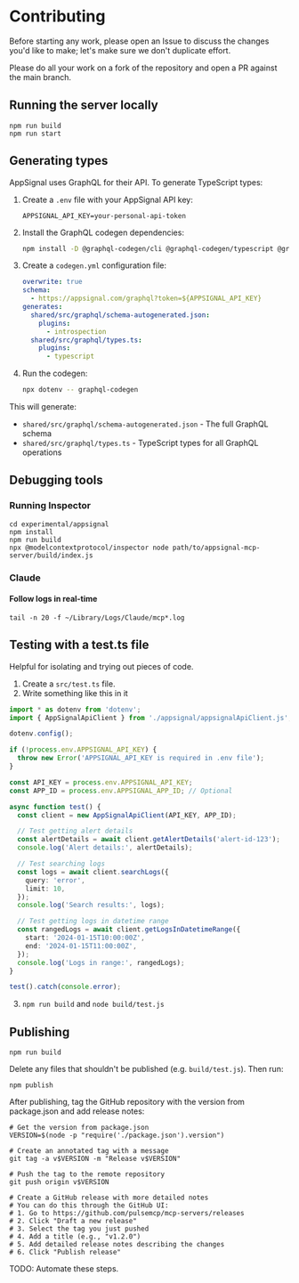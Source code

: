 # Contributing

Before starting any work, please open an Issue to discuss the changes you'd like to make; let's make sure we don't duplicate effort.

Please do all your work on a fork of the repository and open a PR against the main branch.

## Running the server locally

```
npm run build
npm run start
```

## Generating types

AppSignal uses GraphQL for their API. To generate TypeScript types:

1. Create a `.env` file with your AppSignal API key:

   ```
   APPSIGNAL_API_KEY=your-personal-api-token
   ```

2. Install the GraphQL codegen dependencies:

   ```bash
   npm install -D @graphql-codegen/cli @graphql-codegen/typescript @graphql-codegen/introspection graphql dotenv-cli
   ```

3. Create a `codegen.yml` configuration file:

   ```yaml
   overwrite: true
   schema:
     - https://appsignal.com/graphql?token=${APPSIGNAL_API_KEY}
   generates:
     shared/src/graphql/schema-autogenerated.json:
       plugins:
         - introspection
     shared/src/graphql/types.ts:
       plugins:
         - typescript
   ```

4. Run the codegen:
   ```bash
   npx dotenv -- graphql-codegen
   ```

This will generate:

- `shared/src/graphql/schema-autogenerated.json` - The full GraphQL schema
- `shared/src/graphql/types.ts` - TypeScript types for all GraphQL operations

## Debugging tools

### Running Inspector

```
cd experimental/appsignal
npm install
npm run build
npx @modelcontextprotocol/inspector node path/to/appsignal-mcp-server/build/index.js
```

### Claude

#### Follow logs in real-time

```
tail -n 20 -f ~/Library/Logs/Claude/mcp*.log
```

## Testing with a test.ts file

Helpful for isolating and trying out pieces of code.

1. Create a `src/test.ts` file.
2. Write something like this in it

```ts
import * as dotenv from 'dotenv';
import { AppSignalApiClient } from './appsignal/appsignalApiClient.js';

dotenv.config();

if (!process.env.APPSIGNAL_API_KEY) {
  throw new Error('APPSIGNAL_API_KEY is required in .env file');
}

const API_KEY = process.env.APPSIGNAL_API_KEY;
const APP_ID = process.env.APPSIGNAL_APP_ID; // Optional

async function test() {
  const client = new AppSignalApiClient(API_KEY, APP_ID);

  // Test getting alert details
  const alertDetails = await client.getAlertDetails('alert-id-123');
  console.log('Alert details:', alertDetails);

  // Test searching logs
  const logs = await client.searchLogs({
    query: 'error',
    limit: 10,
  });
  console.log('Search results:', logs);

  // Test getting logs in datetime range
  const rangedLogs = await client.getLogsInDatetimeRange({
    start: '2024-01-15T10:00:00Z',
    end: '2024-01-15T11:00:00Z',
  });
  console.log('Logs in range:', rangedLogs);
}

test().catch(console.error);
```

3. `npm run build` and `node build/test.js`

## Publishing

```
npm run build
```

Delete any files that shouldn't be published (e.g. `build/test.js`). Then run:

```
npm publish
```

After publishing, tag the GitHub repository with the version from package.json and add release notes:

```
# Get the version from package.json
VERSION=$(node -p "require('./package.json').version")

# Create an annotated tag with a message
git tag -a v$VERSION -m "Release v$VERSION"

# Push the tag to the remote repository
git push origin v$VERSION

# Create a GitHub release with more detailed notes
# You can do this through the GitHub UI:
# 1. Go to https://github.com/pulsemcp/mcp-servers/releases
# 2. Click "Draft a new release"
# 3. Select the tag you just pushed
# 4. Add a title (e.g., "v1.2.0")
# 5. Add detailed release notes describing the changes
# 6. Click "Publish release"
```

TODO: Automate these steps.
